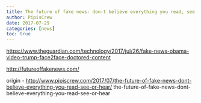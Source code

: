 ```yaml
---
title: The future of fake news- don-t believe everything you read, see or hear
author: PipisCrew
date: 2017-07-29
categories: [news]
toc: true
---
```


https://www.theguardian.com/technology/2017/jul/26/fake-news-obama-video-trump-face2face-doctored-content

http://futureoffakenews.com/

origin - http://www.pipiscrew.com/2017/07/the-future-of-fake-news-dont-believe-everything-you-read-see-or-hear/ the-future-of-fake-news-dont-believe-everything-you-read-see-or-hear